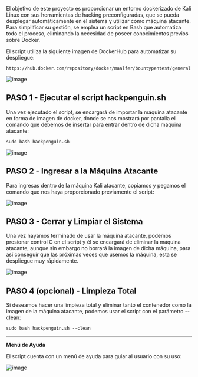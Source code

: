 El objetivo de este proyecto es proporcionar un entorno dockerizado de Kali Linux con sus herramientas de hacking preconfiguradas, que se pueda desplegar automáticamente en el sistema y utilizar como máquina atacante. Para simplificar su gestión, se emplea un script en Bash que automatiza todo el proceso, eliminando la necesidad de poseer conocimientos previos sobre Docker.

El script utiliza la siguiente imagen de DockerHub para automatizar su despliegue:

```
https://hub.docker.com/repository/docker/maalfer/bountypentest/general
```

![image](https://github.com/user-attachments/assets/42830777-b9c9-4da0-8590-a7c52c712265)


## PASO 1 - Ejecutar el script hackpenguin.sh

Una vez ejecutado el script, se encargará de importar la máquina atacante en forma de imagen de docker, donde se nos mostrará por pantalla el comando que debemos de insertar para entrar dentro de dicha máquina atacante:

```
sudo bash hackpenguin.sh
```

![image](https://github.com/user-attachments/assets/f3517403-9a03-42e0-befe-e93496179954)

## PASO 2 - Ingresar a la Máquina Atacante

Para ingresas dentro de la máquina Kali atacante, copiamos y pegamos el comando que nos haya proporcionado previamente el script:

![image](https://github.com/user-attachments/assets/154e1227-4868-4a8a-a486-4bf564740593)

## PASO 3 - Cerrar y Limpiar el Sistema

Una vez hayamos terminado de usar la máquina atacante, podemos presionar control C en el script y él se encargará de eliminar la máquina atacante, aunque sin embargo no borrará la imagen de dicha máquina, para así conseguir que las próximas veces que usemos la máquina, esta se despliegue muy rápidamente.

![image](https://github.com/user-attachments/assets/acefcca4-4899-4593-b5be-5ba2adc97271)

## PASO 4 (opcional) - Limpieza Total

Si deseamos hacer una limpieza total y eliminar tanto el contenedor como la imagen de la máquina atacante, podemos usar el script con el parámetro --clean:
```
sudo bash hackpenguin.sh --clean
```

-------------------------------------

**Menú de Ayuda**

El script cuenta con un menú de ayuda para guiar al usuario con su uso:

![image](https://github.com/user-attachments/assets/b26bcd8d-c2bb-4f55-bc7a-7d65ff458249)

